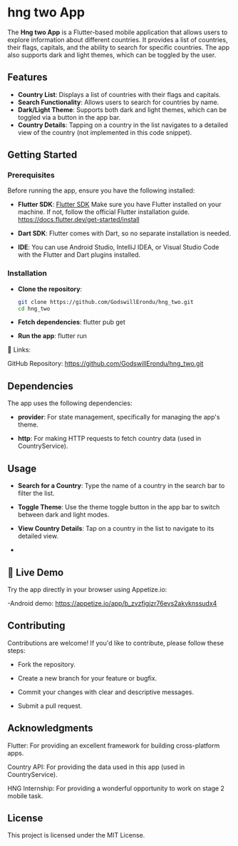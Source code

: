 # hng two App

The **Hng two App** is a Flutter-based mobile application that allows users to explore information about different countries. It provides a list of countries, their flags, capitals, and the ability to search for specific countries. The app also supports dark and light themes, which can be toggled by the user.

## Features

- **Country List**: Displays a list of countries with their flags and capitals.
- **Search Functionality**: Allows users to search for countries by name.
- **Dark/Light Theme**: Supports both dark and light themes, which can be toggled via a button in the app bar.
- **Country Details**: Tapping on a country in the list navigates to a detailed view of the country (not implemented in this code snippet).

## Getting Started

### Prerequisites

Before running the app, ensure you have the following installed:

- **Flutter SDK**: [Flutter SDK](https://flutter.dev/docs/get-started/install) Make sure you have Flutter installed on your machine. If not, follow the official Flutter installation guide. https://docs.flutter.dev/get-started/install

- **Dart SDK**: Flutter comes with Dart, so no separate installation is needed.

- **IDE**: You can use Android Studio, IntelliJ IDEA, or Visual Studio Code with the Flutter and Dart plugins installed.

### Installation

- **Clone the repository**:
   ```bash
   git clone https://github.com/GodswillErondu/hng_two.git
   cd hng_two

- **Fetch dependencies**:
  flutter pub get

- **Run the app**:
  flutter run

🔗 Links:

GitHub Repository: https://github.com/GodswillErondu/hng_two.git

## Dependencies

The app uses the following dependencies:

- **provider**: For state management, specifically for managing the app's theme.

- **http**: For making HTTP requests to fetch country data (used in CountryService).

## Usage

- **Search for a Country**: Type the name of a country in the search bar to filter the list.

- **Toggle Theme**: Use the theme toggle button in the app bar to switch between dark and light modes.

- **View Country Details**: Tap on a country in the list to navigate to its detailed view.
-
## 📱 Live Demo

Try the app directly in your browser using Appetize.io:

-Android demo:  https://appetize.io/app/b_zvzfigjzr76evs2akvknssudx4

## Contributing

Contributions are welcome! If you'd like to contribute, please follow these steps:

- Fork the repository.

- Create a new branch for your feature or bugfix.

- Commit your changes with clear and descriptive messages.

- Submit a pull request.

## Acknowledgments

Flutter: For providing an excellent framework for building cross-platform apps.

Country API: For providing the data used in this app (used in CountryService).

HNG Internship: For providing a wonderful opportunity to work on stage 2 mobile task.

## License

This project is licensed under the MIT License.